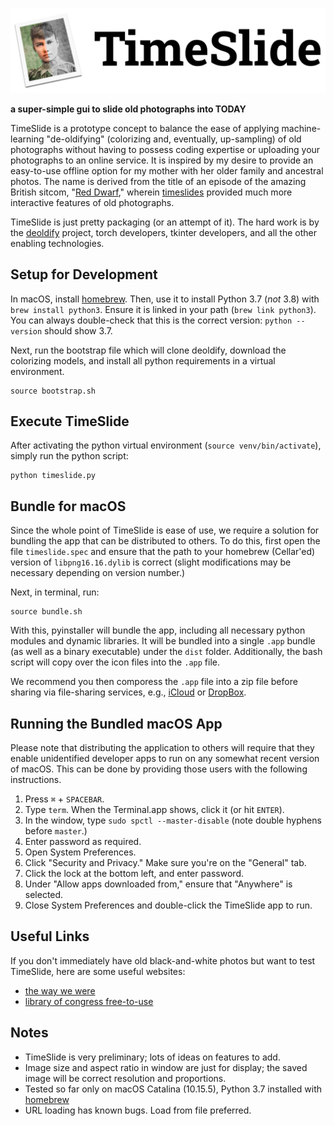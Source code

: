 ![TimeSlide](./imgs/logo.png)

__a super-simple gui to slide old photographs into TODAY__

TimeSlide is a prototype concept to balance the ease of applying machine-learning "de-oldifying" (colorizing and, eventually, up-sampling) of old photographs without having to possess coding expertise or uploading your photographs to an online service. It is inspired by my desire to provide an easy-to-use offline option for my mother with her older family and ancestral photos. The name is derived from the title of an episode of the amazing British sitcom, "[Red Dwarf](https://www.reddwarf.co.uk/news/index.cfm)," wherein [timeslides](https://en.wikipedia.org/wiki/Timeslides) provided much more interactive features of old photographs.

TimeSlide is just pretty packaging (or an attempt of it). The hard work is by the [deoldify](https://github.com/jantic/DeOldify) project, torch developers, tkinter developers, and all the other enabling technologies.

## Setup for Development

In macOS, install [homebrew](https://brew.sh). Then, use it to install Python 3.7 (*not* 3.8) with `brew install python3`. Ensure it is linked in your path (`brew link python3`). You can always double-check that this is the correct version: `python --version` should show 3.7.

Next, run the bootstrap file which will clone deoldify, download the colorizing models, and install all python requirements in a virtual environment.
```
source bootstrap.sh
```

## Execute TimeSlide

After activating the python virtual environment (`source venv/bin/activate`), simply run the python script:
```
python timeslide.py
```

## Bundle for macOS

Since the whole point of TimeSlide is ease of use, we require a solution for bundling the app that can be distributed to others. To do this, first open the file `timeslide.spec` and ensure that the path to your homebrew (Cellar'ed) version of `libpng16.16.dylib` is correct (slight modifications may be necessary depending on version number.) 

Next, in terminal, run:
```
source bundle.sh
```

With this, pyinstaller will bundle the app, including all necessary python modules and dynamic libraries. It will be bundled into a single `.app` bundle (as well as a binary executable) under the `dist` folder. Additionally, the bash script will copy over the icon files into the `.app` file.

We recommend you then comporess the `.app` file into a zip file before sharing via file-sharing services, e.g., [iCloud](https://www.icloud.com) or [DropBox](https://www.dropbox.com).

## Running the Bundled macOS App

Please note that distributing the application to others will require that they enable unidentified developer apps to run on any somewhat recent version of macOS. This can be done by providing those users with the following instructions.

1. Press `⌘` + `SPACEBAR`.
2. Type `term`. When the Terminal.app shows, click it (or hit `ENTER`).
3. In the window, type `sudo spctl --master-disable` (note double hyphens before `master`.)
4. Enter password as required.
5. Open System Preferences.
6. Click "Security and Privacy." Make sure you're on the "General" tab.
7. Click the lock at the bottom left, and enter password.
8. Under "Allow apps downloaded from," ensure that "Anywhere" is selected.
9. Close System Preferences and double-click the TimeSlide app to run.

## Useful Links

If you don't immediately have old black-and-white photos but want to test TimeSlide, here are some useful websites:

- [the way we were](https://www.reddit.com/r/TheWayWeWere/)
- [library of congress free-to-use](https://www.loc.gov/free-to-use/)

## Notes

- TimeSlide is very preliminary; lots of ideas on features to add.
- Image size and aspect ratio in window are just for display; the saved image will be correct resolution and proportions.
- Tested so far only on macOS Catalina (10.15.5), Python 3.7 installed with [homebrew](https://brew.sh)
- URL loading has known bugs. Load from file preferred.
